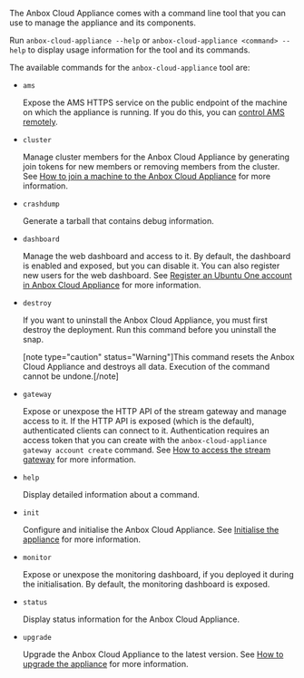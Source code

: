 The Anbox Cloud Appliance comes with a command line tool that you can use to manage the appliance and its components.

Run `anbox-cloud-appliance --help` or `anbox-cloud-appliance <command> --help` to display usage information for the tool and its commands.

The available commands for the `anbox-cloud-appliance` tool are:

- `ams`

  Expose the AMS HTTPS service on the public endpoint of the machine on which the appliance is running. If you do this, you can [control AMS remotely](https://discourse.ubuntu.com/t/managing-ams-access/17774).
- `cluster`

  Manage cluster members for the Anbox Cloud Appliance by generating join tokens for new members or removing members from the cluster. See [How to join a machine to the Anbox Cloud Appliance](https://discourse.ubuntu.com/t/how-to-join-a-machine-to-the-anbox-cloud-appliance/29054) for more information.
- `crashdump`

  Generate a tarball that contains debug information.
- `dashboard`

  Manage the web dashboard and access to it. By default, the dashboard is enabled and exposed, but you can disable it. You can also register new users for the web dashboard. See [Register an Ubuntu One account in Anbox Cloud Appliance](https://discourse.ubuntu.com/t/web-dashboard/20871#dashboard-access-appliance) for more information.
- `destroy`

  If you want to uninstall the Anbox Cloud Appliance, you must first destroy the deployment. Run this command before you uninstall the snap.

  [note type="caution" status="Warning"]This command resets the Anbox Cloud Appliance and destroys all data. Execution of the command cannot be undone.[/note]
- `gateway`

  Expose or unexpose the HTTP API of the stream gateway and manage access to it. If the HTTP API is exposed (which is the default), authenticated clients can connect to it. Authentication requires an access token that you can create with the `anbox-cloud-appliance gateway account create` command. See [How to access the stream gateway](https://discourse.ubuntu.com/t/managing-stream-gateway-access/17784) for more information.
- `help`

  Display detailed information about a command.
- `init`

  Configure and initialise the Anbox Cloud Appliance. See [Initialise the appliance](https://discourse.ubuntu.com/t/how-to-finalise-the-installation/29704#initialise) for more information.
- `monitor`

  Expose or unexpose the monitoring dashboard, if you deployed it during the initialisation. By default, the monitoring dashboard is exposed.
- `status`

  Display status information for the Anbox Cloud Appliance.
- `upgrade`

  Upgrade the Anbox Cloud Appliance to the latest version. See [How to upgrade the appliance](https://discourse.ubuntu.com/t/upgrade-anbox-cloud-appliance/24186) for more information.
